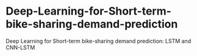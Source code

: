 # Deep-Learning-for-Short-term-bike-sharing-demand-prediction
Deep Learning for Short-term bike-sharing demand prediction: LSTM and CNN-LSTM
